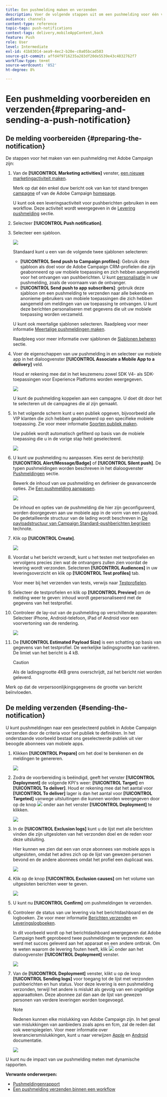 ```yaml
---
title: Een pushmelding maken en verzenden
description: Voer de volgende stappen uit om een pushmelding voor één verzending te maken in Adobe Campaign.
audience: channels
content-type: reference
topic-tags: push-notifications
context-tags: delivery,mobileAppContent,back
feature: Push
role: User
level: Intermediate
exl-id: 41b83014-aea9-4ec2-b20e-c0a05bcad503
source-git-commit: affd4f9716235a283df20de5539e43c4832762f7
workflow-type: tm+mt
source-wordcount: '852'
ht-degree: 8%

---
```


# Een pushmelding voorbereiden en verzenden{#preparing-and-sending-a-push-notification}

## De melding voorbereiden {#preparing-the-notification}

De stappen voor het maken van een pushmelding met Adobe Campaign zijn:

1. Van de **[!UICONTROL Marketing activities]** venster, [een nieuwe marketingactiviteit maken](../../start/using/marketing-activities.md#creating-a-marketing-activity).

   Merk op dat één enkel duw bericht ook van kan tot stand brengen [campagne](../../start/using/marketing-activities.md#creating-a-marketing-activity) of van de Adobe Campaign [homepage](../../start/using/interface-description.md#home-page).

   U kunt ook een leveringsactiviteit voor pushberichten gebruiken in een workflow. Deze activiteit wordt weergegeven in de [Levering pushmelding](../../automating/using/push-notification-delivery.md) sectie.

1. Selecteer **[!UICONTROL Push notification]**.
1. Selecteer een sjabloon.

   ![](assets/push_notif_type.png)

   Standaard kunt u een van de volgende twee sjablonen selecteren:

   * **[!UICONTROL Send push to Campaign profiles]**: Gebruik deze sjabloon als doel voor de Adobe Campaign CRM-profielen die zijn geabonneerd op uw mobiele toepassing en zich hebben aangemeld voor het ontvangen van pushberichten. U kunt [personalisatie](../../designing/using/personalization.md#inserting-a-personalization-field) in uw pushmelding, zoals de voornaam van de ontvanger.
   * **[!UICONTROL Send push to app subscribers]**: gebruik deze sjabloon om een pushmelding te verzenden naar alle bekende en anonieme gebruikers van mobiele toepassingen die zich hebben aangemeld om meldingen van uw toepassing te ontvangen. U kunt deze berichten personaliseren met gegevens die uit uw mobiele toepassing worden verzameld.

   U kunt ook meertalige sjablonen selecteren. Raadpleeg voor meer informatie [Meertalige pushmeldingen maken](../../channels/using/creating-a-multilingual-push-notification.md).

   Raadpleeg voor meer informatie over sjablonen de [Sjablonen beheren](../../start/using/marketing-activity-templates.md) sectie.

1. Voer de eigenschappen van uw pushmelding in en selecteer uw mobiele app in het dialoogvenster **[!UICONTROL Associate a Mobile App to a delivery]** veld.

   Houd er rekening mee dat in het keuzemenu zowel SDK V4- als SDK-toepassingen voor Experience Platforms worden weergegeven.

   ![](assets/push_notif_properties.png)

   U kunt de pushmelding koppelen aan een campagne. U doet dit door het te selecteren uit de campagnes die al zijn gemaakt.

1. In het volgende scherm kunt u een publiek opgeven, bijvoorbeeld alle VIP klanten die zich hebben geabonneerd op een specifieke mobiele toepassing. Zie voor meer informatie [Soorten publiek maken](../../audiences/using/creating-audiences.md).

   Uw publiek wordt automatisch gefilterd op basis van de mobiele toepassing die u in de vorige stap hebt geselecteerd.

   ![](assets/push_notif_audience.png)

1. U kunt uw pushmelding nu aanpassen. Kies eerst de berichtstijl: **[!UICONTROL Alert/Message/Badge]** of **[!UICONTROL Silent push]**. De typen pushmeldingen worden beschreven in het dialoogvenster [Pushmeldingen](../../channels/using/about-push-notifications.md) sectie.

   Bewerk de inhoud van uw pushmelding en definieer de geavanceerde opties. Zie [Een pushmelding aanpassen](../../channels/using/customizing-a-push-notification.md).

   ![](assets/push_notif_content.png)

   De inhoud en opties van de pushmelding die hier zijn geconfigureerd, worden doorgegeven aan uw mobiele app in de vorm van een payload. De gedetailleerde structuur van de lading wordt beschreven in [De payloadstructuur van Campaign Standard-pushberichten begrijpen](../../administration/using/push-payload.md) technote.

1. Klik op **[!UICONTROL Create]**.

   ![](assets/push_notif_content_2.png)

1. Voordat u het bericht verzendt, kunt u het testen met testprofielen en vervolgens precies zien wat de ontvangers zullen zien voordat de levering wordt verzonden. Selecteren **[!UICONTROL Audiences]** in uw leveringsoverzicht en klik op **[!UICONTROL Test profiles]** tab.

   Voor meer bij het verzenden van tests, verwijs naar [Testprofielen](../../sending/using/sending-proofs.md).

1. Selecteer de testprofielen en klik op **[!UICONTROL Preview]** om de melding weer te geven: inhoud wordt gepersonaliseerd met de gegevens van het testprofiel.
1. Controleer de lay-out van de pushmelding op verschillende apparaten: Selecteer iPhone, Android-telefoon, iPad of Android voor een voorvertoning van de rendering.

   ![](assets/push_notif_preview.png)

1. De **[!UICONTROL Estimated Payload Size]** is een schatting op basis van gegevens van het testprofiel. De werkelijke ladingsgrootte kan variëren. De limiet van het bericht is 4 kB.

   >[!CAUTION]
   >
   >Als de ladingsgrootte 4KB grens overschrijdt, zal het bericht niet worden geleverd.

Merk op dat de verpersoonlijkingsgegevens de grootte van bericht beïnvloeden.

## De melding verzenden {#sending-the-notification}

U kunt pushmeldingen naar een geselecteerd publiek in Adobe Campaign verzenden door de criteria voor het publiek te definiëren. In het onderstaande voorbeeld bestaat ons geselecteerde publiek uit vier beoogde abonnees van mobiele apps.

1. Klikken **[!UICONTROL Prepare]** om het doel te berekenen en de meldingen te genereren.

   ![](assets/push_send_1.png)

1. Zodra de voorbereiding is beëindigd, geeft het venster **[!UICONTROL Deployment]** de volgende KPI&#39;s weer: **[!UICONTROL Target]** en **[!UICONTROL To deliver]**. Houd er rekening mee dat het aantal voor **[!UICONTROL To deliver]** lager is dan het aantal voor **[!UICONTROL Targeted]** vanwege uitsluitingen die kunnen worden weergegeven door op de knop ![](assets/lp_link_properties.png) onder aan het venster **[!UICONTROL Deployment]** te klikken.

   ![](assets/push_send_2.png)

1. In de **[!UICONTROL Exclusion logs]** kunt u de lijst met alle berichten vinden die zijn uitgesloten van het verzonden doel en de reden voor deze uitsluiting.

   Hier kunnen we zien dat een van onze abonnees van mobiele apps is uitgesloten, omdat het adres zich op de lijst van gewezen personen bevond en de andere abonnees omdat het profiel een duplicaat was.

   ![](assets/push_send_5.png)

1. Klik op de knop **[!UICONTROL Exclusion causes]** om het volume van uitgesloten berichten weer te geven.

   ![](assets/push_send_7.png)

1. U kunt nu **[!UICONTROL Confirm]** om pushmeldingen te verzenden.
1. Controleer de status van uw levering via het berichtdashboard en de logboeken. Zie voor meer informatie [Berichten verzenden](../../sending/using/confirming-the-send.md) en [Leveringslogboeken](../../sending/using/monitoring-a-delivery.md#delivery-logs).

   In dit voorbeeld wordt op het berichtdashboard weergegeven dat Adobe Campaign heeft geprobeerd twee pushmeldingen te verzenden: een werd met succes geleverd aan het apparaat en een andere ontbrak. Om te weten waarom de levering fouten heeft, klik ![](assets/lp_link_properties.png) onder aan het dialoogvenster **[!UICONTROL Deployment]** venster.

   ![](assets/push_send_4.png)

1. Van de **[!UICONTROL Deployment]** venster, klikt u op de knop **[!UICONTROL Sending logs]** voor toegang tot de lijst met verzonden pushberichten en hun status. Voor deze levering is een pushmelding verzonden, terwijl het andere is mislukt als gevolg van een ongeldige apparaattoken. Deze abonnee zal dan aan de lijst van gewezen personen van verdere leveringen worden toegevoegd.

   >[!NOTE]
   >
   >Redenen kunnen elke mislukking van Adobe Campaign zijn. In het geval van mislukkingen van aanbieders zoals apns en fcm, zal de reden dat ook weerspiegelen. Voor meer informatie over leveranciersmislukkingen, kunt u naar verwijzen [Apple](https://developer.apple.com/library/content/documentation/NetworkingInternet/Conceptual/RemoteNotificationsPG/CommunicatingwithAPNs.html) en [Android](https://firebase.google.com/docs/cloud-messaging/http-server-ref) documentatie.

   ![](assets/push_send_6.png)

U kunt nu de impact van uw pushmelding meten met dynamische rapporten.

**Verwante onderwerpen:**

* [Pushmeldingenrapport](../../reporting/using/push-notification-report.md)
* [Een pushmelding verzenden binnen een workflow](../../automating/using/push-notification-delivery.md)
